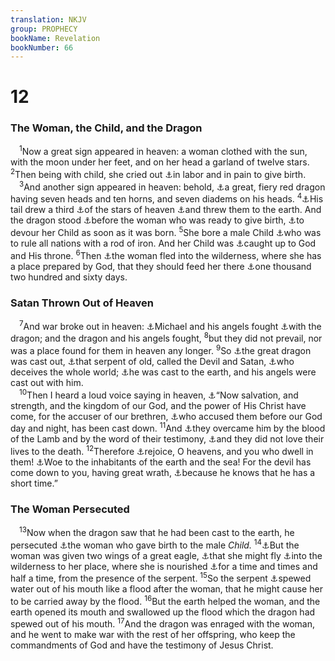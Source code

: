 ```yaml
---
translation: NKJV
group: PROPHECY
bookName: Revelation 
bookNumber: 66
---
```


<div class="title"><h1>12</h1><h3>The Woman, the Child, and the Dragon</h3></div>
<span class="verse kh_12_1"> <sup>1</sup>Now a great sign appeared in heaven: a woman clothed with the sun, with the moon under her feet, and on her head a garland of twelve stars. </span>
<span class="verse kh_12_2"><sup>2</sup>Then being with child, she cried out <a data-toggle="tooltip" data-placement="bottom" title="Is. 26:17; 66:6–9; Mic. 4:9; Gal. 4:19">⚓</a>in labor and in pain to give birth.<br/></span>
<span class="verse kh_12_3"> <sup>3</sup>And another sign appeared in heaven: behold, <a data-toggle="tooltip" data-placement="bottom" title="Rev. 13:1; 17:3, 7, 9">⚓</a>a great, fiery red dragon having seven heads and ten horns, and seven diadems on his heads. </span>
<span class="verse kh_12_4"><sup>4</sup><a data-toggle="tooltip" data-placement="bottom" title="Rev. 9:10, 19">⚓</a>His tail drew a third <a data-toggle="tooltip" data-placement="bottom" title="Rev. 8:7, 12">⚓</a>of the stars of heaven <a data-toggle="tooltip" data-placement="bottom" title="Dan. 8:10">⚓</a>and threw them to the earth. And the dragon stood <a data-toggle="tooltip" data-placement="bottom" title="Rev. 12:2">⚓</a>before the woman who was ready to give birth, <a data-toggle="tooltip" data-placement="bottom" title="Ex. 1:16; Matt. 2:16">⚓</a>to devour her Child as soon as it was born. </span>
<span class="verse kh_12_5"><sup>5</sup>She bore a male Child <a data-toggle="tooltip" data-placement="bottom" title="Ps. 2:9; Is. 7:14; 9:6; Rev. 2:27; 19:15">⚓</a>who was to rule all nations with a rod of iron. And her Child was <a data-toggle="tooltip" data-placement="bottom" title="Luke 24:51; Acts 1:9–11">⚓</a>caught up to God and His throne. </span>
<span class="verse kh_12_6"><sup>6</sup>Then <a data-toggle="tooltip" data-placement="bottom" title="Rev. 12:4, 14">⚓</a>the woman fled into the wilderness, where she has a place prepared by God, that they should feed her there <a data-toggle="tooltip" data-placement="bottom" title="Rev. 11:3; 13:5">⚓</a>one thousand two hundred and sixty days.<br/></span>
<div class="title"><h3>Satan Thrown Out of Heaven</h3></div>
<span class="verse kh_12_7"> <sup>7</sup>And war broke out in heaven: <a data-toggle="tooltip" data-placement="bottom" title="Dan. 10:13, 21; 12:1; Jude 9">⚓</a>Michael and his angels fought <a data-toggle="tooltip" data-placement="bottom" title="Rev. 20:2">⚓</a>with the dragon; and the dragon and his angels fought, </span>
<span class="verse kh_12_8"><sup>8</sup>but they did not prevail, nor was a place found for them in heaven any longer. </span>
<span class="verse kh_12_9"><sup>9</sup>So <a data-toggle="tooltip" data-placement="bottom" title="Luke 10:18; John 12:31">⚓</a>the great dragon was cast out, <a data-toggle="tooltip" data-placement="bottom" title="Gen. 3:1, 4; 2 Cor. 11:3; Rev. 12:15; 20:2">⚓</a>that serpent of old, called the Devil and Satan, <a data-toggle="tooltip" data-placement="bottom" title="Rev. 20:3">⚓</a>who deceives the whole world; <a data-toggle="tooltip" data-placement="bottom" title="Rev. 9:1">⚓</a>he was cast to the earth, and his angels were cast out with him.<br/></span>
<span class="verse kh_12_10"> <sup>10</sup>Then I heard a loud voice saying in heaven, <a data-toggle="tooltip" data-placement="bottom" title="Rev. 11:15">⚓</a>“Now salvation, and strength, and the kingdom of our God, and the power of His Christ have come, for the accuser of our brethren, <a data-toggle="tooltip" data-placement="bottom" title="Job 1:9, 11; 2:5; Zech. 3:1">⚓</a>who accused them before our God day and night, has been cast down. </span>
<span class="verse kh_12_11"><sup>11</sup>And <a data-toggle="tooltip" data-placement="bottom" title="Rom. 16:20">⚓</a>they overcame him by the blood of the Lamb and by the word of their testimony, <a data-toggle="tooltip" data-placement="bottom" title="Luke 14:26; (Rev. 2:10)">⚓</a>and they did not love their lives to the death. </span>
<span class="verse kh_12_12"><sup>12</sup>Therefore <a data-toggle="tooltip" data-placement="bottom" title="Ps. 96:11; Is. 44:23; Rev. 18:20">⚓</a>rejoice, O heavens, and you who dwell in them! <a data-toggle="tooltip" data-placement="bottom" title="Rev. 8:13">⚓</a>Woe to the inhabitants of the earth and the sea! For the devil has come down to you, having great wrath, <a data-toggle="tooltip" data-placement="bottom" title="Rev. 10:6">⚓</a>because he knows that he has a short time.”<br/></span>
<div class="title"><h3>The Woman Persecuted</h3></div>
<span class="verse kh_12_13"> <sup>13</sup>Now when the dragon saw that he had been cast to the earth, he persecuted <a data-toggle="tooltip" data-placement="bottom" title="Rev. 12:5">⚓</a>the woman who gave birth to the male <i>Child.</i></span>
<span class="verse kh_12_14"><sup>14</sup><a data-toggle="tooltip" data-placement="bottom" title="Ex. 19:4; Deut. 32:11; Is. 40:31">⚓</a>But the woman was given two wings of a great eagle, <a data-toggle="tooltip" data-placement="bottom" title="Rev. 12:6">⚓</a>that she might fly <a data-toggle="tooltip" data-placement="bottom" title="Rev. 17:3">⚓</a>into the wilderness to her place, where she is nourished <a data-toggle="tooltip" data-placement="bottom" title="Dan. 7:25; 12:7">⚓</a>for a time and times and half a time, from the presence of the serpent. </span>
<span class="verse kh_12_15"><sup>15</sup>So the serpent <a data-toggle="tooltip" data-placement="bottom" title="Is. 59:19">⚓</a>spewed water out of his mouth like a flood after the woman, that he might cause her to be carried away by the flood. </span>
<span class="verse kh_12_16"><sup>16</sup>But the earth helped the woman, and the earth opened its mouth and swallowed up the flood which the dragon had spewed out of his mouth. </span>
<span class="verse kh_12_17"><sup>17</sup>And the dragon was enraged with the woman, and he went to make war with the rest of her offspring, who keep the commandments of God and have the testimony of Jesus Christ.<br/></span>
